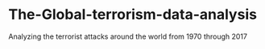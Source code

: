 # The-Global-terrorism-data-analysis
Analyzing the  terrorist attacks around the world from 1970 through 2017
